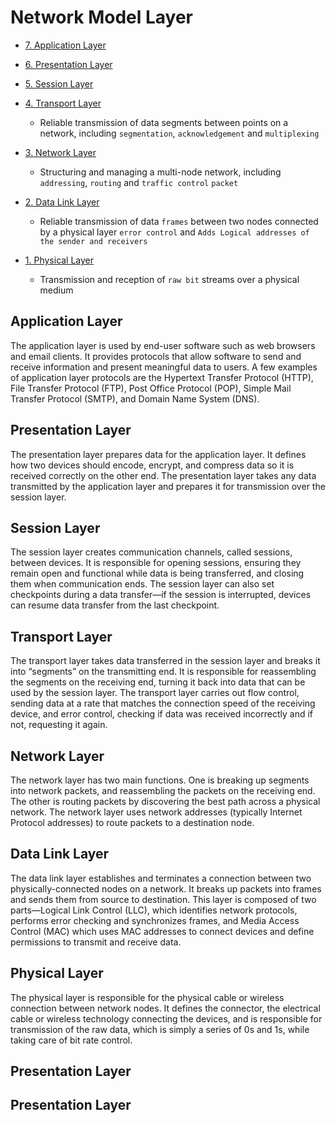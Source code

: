 # Network Model Layer
- [7. Application Layer](#application-layer)
  
- [6. Presentation Layer](#presentation-layer)
- [5. Session Layer](#session)
- [4. Transport Layer](#Transport)
    - Reliable transmission of data segments between points on a network, including `segmentation`, `acknowledgement` and `multiplexing`
- [3. Network Layer](#network)
    - Structuring and managing a multi-node network, including `addressing`, `routing` and `traffic control` `packet`
- [2. Data Link Layer](#data-link)
    - Reliable transmission of data `frames` between two nodes connected by a physical layer `error control` and `Adds Logical addresses of the sender and receivers`
- [1. Physical Layer](#physical)
    - Transmission and reception of `raw bit` streams over a physical medium

<a name="application-layer"></a>
## Application Layer
The application layer is used by end-user software such as web browsers and email clients. It provides protocols that allow software to send and receive information and present meaningful data to users. A few examples of application layer protocols are the Hypertext Transfer Protocol (HTTP), File Transfer Protocol (FTP), Post Office Protocol (POP), Simple Mail Transfer Protocol (SMTP), and Domain Name System (DNS).

<a name="presentation-layer"></a>
## Presentation Layer
The presentation layer prepares data for the application layer. It defines how two devices should encode, encrypt, and compress data so it is received correctly on the other end. The presentation layer takes any data transmitted by the application layer and prepares it for transmission over the session layer.


<a name="Session"></a>
## Session Layer
The session layer creates communication channels, called sessions, between devices. It is responsible for opening sessions, ensuring they remain open and functional while data is being transferred, and closing them when communication ends. The session layer can also set checkpoints during a data transfer—if the session is interrupted, devices can resume data transfer from the last checkpoint.


<a name="Transport"></a>
## Transport Layer
The transport layer takes data transferred in the session layer and breaks it into “segments” on the transmitting end. It is responsible for reassembling the segments on the receiving end, turning it back into data that can be used by the session layer. The transport layer carries out flow control, sending data at a rate that matches the connection speed of the receiving device, and error control, checking if data was received incorrectly and if not, requesting it again.

<a name="Network"></a>
## Network Layer
The network layer has two main functions. One is breaking up segments into network packets, and reassembling the packets on the receiving end. The other is routing packets by discovering the best path across a physical network. The network layer uses network addresses (typically Internet Protocol addresses) to route packets to a destination node.

<a name="data-link"></a>
## Data Link Layer
The data link layer establishes and terminates a connection between two physically-connected nodes on a network. It breaks up packets into frames and sends them from source to destination. This layer is composed of two parts—Logical Link Control (LLC), which identifies network protocols, performs error checking and synchronizes frames, and Media Access Control (MAC) which uses MAC addresses to connect devices and define permissions to transmit and receive data.


<a name="physical"></a>
## Physical Layer
The physical layer is responsible for the physical cable or wireless connection between network nodes. It defines the connector, the electrical cable or wireless technology connecting the devices, and is responsible for transmission of the raw data, which is simply a series of 0s and 1s, while taking care of bit rate control.

<a name="presentation-layer"></a>
## Presentation Layer


<a name="presentation-layer"></a>
## Presentation Layer
